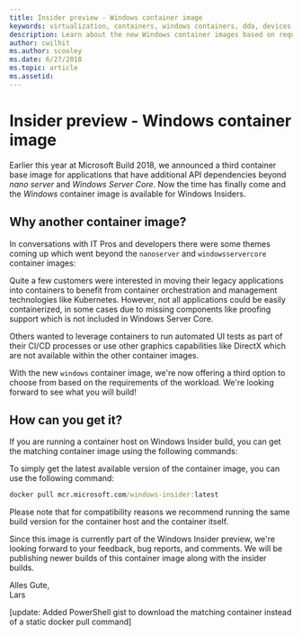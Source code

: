 ```yaml
---
title: Insider preview - Windows container image
keywords: virtualization, containers, windows containers, dda, devices, blog
description: Learn about the new Windows container images based on requirements workloads and how to get the new feature.
author: cwilhit
ms.author: scooley 
ms.date: 6/27/2018
ms.topic: article
ms.assetid: 
---
```


# Insider preview - Windows container image

Earlier this year at Microsoft Build 2018, we announced a third container base image for applications that have additional API dependencies beyond _nano server_ and _Windows Server Core_. Now the time has finally come and the _Windows_ container image is available for Windows Insiders.

<!--![New Windows container images announcement](https://msdnshared.blob.core.windows.net/media/2018/06/windowscontainerbuild2018.png)-->

## Why another container image?

In conversations with IT Pros and developers there were some themes coming up which went beyond the `nanoserver` and `windowsservercore` container images:

Quite a few customers were interested in moving their legacy applications into containers to benefit from container orchestration and management technologies like Kubernetes. However, not all applications could be easily containerized, in some cases due to missing components like proofing support which is not included in Windows Server Core.

Others wanted to leverage containers to run automated UI tests as part of their CI/CD processes or use other graphics capabilities like DirectX which are not available within the other container images.

With the new `windows` container image, we're now offering a third option to choose from based on the requirements of the workload. We're looking forward to see what you will build!

## How can you get it?

If you are running a container host on Windows Insider build, you can get the matching container image using the following commands:

To simply get the latest available version of the container image, you can use the following command:

``` cmd
docker pull mcr.microsoft.com/windows-insider:latest
```

Please note that for compatibility reasons we recommend running the same build version for the container host and the container itself.

Since this image is currently part of the Windows Insider preview, we're looking forward to your feedback, bug reports, and comments. We will be publishing newer builds of this container image along with the insider builds.

Alles Gute,  
Lars 

[update: Added PowerShell gist to download the matching container instead of a static docker pull command]
